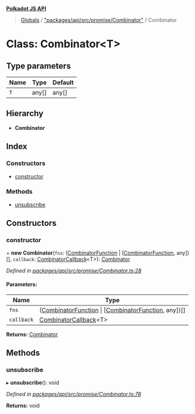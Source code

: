 **[Polkadot JS API](../README.md)**

> [Globals](../globals.md) / ["packages/api/src/promise/Combinator"](../modules/_packages_api_src_promise_combinator_.md) / Combinator

# Class: Combinator\<**T**>

## Type parameters

Name | Type | Default |
------ | ------ | ------ |
`T` | any[] | any[] |

## Hierarchy

* **Combinator**

## Index

### Constructors

* [constructor](_packages_api_src_promise_combinator_.combinator.md#constructor)

### Methods

* [unsubscribe](_packages_api_src_promise_combinator_.combinator.md#unsubscribe)

## Constructors

### constructor

\+ **new Combinator**(`fns`: ([CombinatorFunction](../interfaces/_packages_api_src_promise_combinator_.combinatorfunction.md) \| [[CombinatorFunction](../interfaces/_packages_api_src_promise_combinator_.combinatorfunction.md), any])[], `callback`: [CombinatorCallback](../modules/_packages_api_src_promise_combinator_.md#combinatorcallback)\<T>): [Combinator](_packages_api_src_promise_combinator_.combinator.md)

*Defined in [packages/api/src/promise/Combinator.ts:28](https://github.com/polkadot-js/api/blob/d13e58fb3/packages/api/src/promise/Combinator.ts#L28)*

#### Parameters:

Name | Type |
------ | ------ |
`fns` | ([CombinatorFunction](../interfaces/_packages_api_src_promise_combinator_.combinatorfunction.md) \| [[CombinatorFunction](../interfaces/_packages_api_src_promise_combinator_.combinatorfunction.md), any])[] |
`callback` | [CombinatorCallback](../modules/_packages_api_src_promise_combinator_.md#combinatorcallback)\<T> |

**Returns:** [Combinator](_packages_api_src_promise_combinator_.combinator.md)

## Methods

### unsubscribe

▸ **unsubscribe**(): void

*Defined in [packages/api/src/promise/Combinator.ts:78](https://github.com/polkadot-js/api/blob/d13e58fb3/packages/api/src/promise/Combinator.ts#L78)*

**Returns:** void
